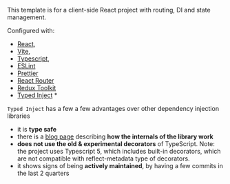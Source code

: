This template is for a client-side React project with routing, DI and state management.

Configured with:
* [React](https://react.dev/),
* [Vite](https://vitejs.dev/),
* [Typescript](https://www.typescriptlang.org/),
* [ESLint](https://eslint.org/)
* [Prettier](https://prettier.io/)
* [React Router](https://reactrouter.com/)
* [Redux Toolkit](https://redux-toolkit.js.org/)
* [Typed Inject](https://github.com/nicojs/typed-inject) *

`Typed Inject` has a few a few advantages over other dependency injection libraries
* it is **type safe**
* there is a [blog page](https://medium.com/@jansennico/advanced-typescript-type-safe-dependency-injection-873426e2cc96) describing **how the internals of the library work**
* **does not use the old & experimental decorators** of TypeScript. Note: the project uses Typescript 5, which includes built-in decorators, which are not compatible with reflect-metadata type of decorators.
* it shows signs of being **actively maintained**, by having a few commits in the last 2 quarters
